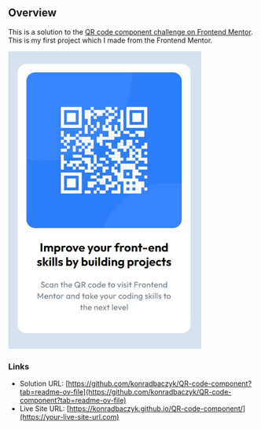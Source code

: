 ## Overview

This is a solution to the [QR code component challenge on Frontend Mentor](https://www.frontendmentor.io/challenges/qr-code-component-iux_sIO_H). This is my first project which I made from the Frontend Mentor.

![](./screenshot.jpg)

### Links

- Solution URL: [https://github.com/konradbaczyk/QR-code-component?tab=readme-ov-file](https://github.com/konradbaczyk/QR-code-component?tab=readme-ov-file)
- Live Site URL: [https://konradbaczyk.github.io/QR-code-component/](https://your-live-site-url.com)
